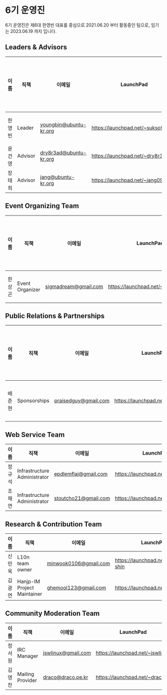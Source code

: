 # 6기 운영진

6기 운영진은 제6대 한영빈 대표를 중심으로 2021.06.20 부터 활동중인 팀으로, 임기는 2023.06.19 까지 입니다.

## Leaders & Advisors

| 이름 | 직책 | 이메일 | LaunchPad | 포럼 닉네임 | 위키 닉네임 | 비고 | 정관상 회원 구분 |
| --- | --- | --- | --- | --- | --- | --- | --- |
| 한영빈 | Leader | youngbin@ubuntu-kr.org | https://launchpad.net/~sukso96100 | sukso96100 | sukso96100 | . | 운영위원 |
| 윤건영 | Advisor | dry8r3ad@ubuntu-kr.org | https://launchpad.net/~dry8r3ad | Dry8r3aD | Dry8r3aD | . | 준회원 |
| 장태희 | Advisor | jang@ubuntu-kr.org | https://launchpad.net/~jang0913 | janghe11 | janghe11 | . | 준회원 |

## Event Organizing Team	

| 이름 | 직책 | 이메일 | LaunchPad | 포럼 닉네임 | 위키 닉네임 | 비고 | 정관상 회원 구분 |
| --- | --- | --- | --- | --- | --- | --- | --- |
| 한상곤 | Event Organizer | sigmadream@gmail.com | https://launchpad.net/~sigmadream | sigmadream | Sigmadream | . | 운영위원 |

## Public Relations & Partnerships

| 이름 | 직책 | 이메일 | LaunchPad | 포럼 닉네임 | 위키 닉네임 | 비고 | 정관상 회원 구분 |
| --- | --- | --- | --- | --- | --- | --- | --- |
| 배준현 | Sponsorships | praisedguy@gmail.com | https://launchpad.net/~praisedguy | Praisedguy | Praisedguy | Event Organizing Team - Event Organizer 겸직 | 운영위원 |

## Web Service Team

| 이름 | 직책 | 이메일 | LaunchPad | 포럼 닉네임 | 위키 닉네임 | 비고 |
| --- | --- | --- | --- | --- | --- | --- |
| 정규석 | Infrastructure Administrator | epdlemflaj@gmail.com | https://launchpad.net/~epdlemflaj | jgyuseok | jgyuseok | . |	준회원 |
| 조채연 | Infrastructure Administrator | stoutcho21@gmail.com | https://launchpad.net/~stoutcho21 | 조채연 | 조채연 | . | 준회원 |

## Research & Contribution Team	

| 이름 | 직책 | 이메일 | LaunchPad | 포럼 닉네임 | 위키 닉네임 | 비고 |
| --- | --- | --- | --- | --- | --- | --- |
| 신민욱 | L10n team owner | minwook0106@gmail.com | https://launchpad.net/~minwook-shin | shminwook | Ghg | . | 준회원 |
| 김광연 | Hanjp-IM Project Maintainer | 	ghemool123@gmail.com| https://launchpad.net/~horary | onting | Onting | . | 준회원 |

## Community Moderation Team	

| 이름 | 직책 | 이메일 | LaunchPad | 포럼 닉네임 | 위키 닉네임 | 비고 |
| --- | --- | --- | --- | --- | --- | --- |
| 정서원 | IRC Manager | jswlinux@gmail.com | https://launchpad.net/~jswlinux | Seony | Seony | . | 준회원 |
| 김영찬 | Mailing Provider | draco@draco.pe.kr | https://launchpad.net/~draco.kr | draco | draco | . | 운영위원 |
